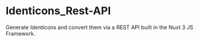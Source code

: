 # Identicons_Rest-API
Generate Identicons and convert them via a REST API built in the Nuxt 3 JS Framework.
